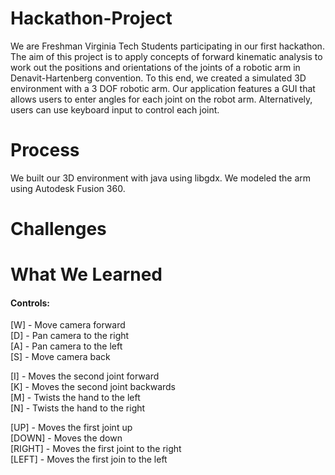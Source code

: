 # Hackathon-Project

We are Freshman Virginia Tech Students participating in our first hackathon. The aim of this project is to apply concepts of forward kinematic analysis to work out the positions and orientations of the joints of a robotic arm in Denavit-Hartenberg convention. To this end, we created a simulated 3D environment with a 3 DOF robotic arm. Our application features a GUI that allows users to enter angles for each joint on the robot arm. Alternatively, users can use keyboard input to control each joint.

# Process

We built our 3D environment with java using libgdx. We modeled the arm using Autodesk Fusion 360.

# Challenges

# What We Learned

<h4> Controls:</h4>
  
[W] - Move camera forward
  <br>
[D] - Pan camera to the right
  <br>
[A] - Pan camera to the left
  <br>
[S] - Move camera back 
  <br>
  
[I] - Moves the second joint forward
  <br>
[K] - Moves the second joint backwards
  <br>
[M] - Twists the hand to the left
  <br>
[N] - Twists the hand to the right
  
[UP] - Moves the first joint up
  <br>
[DOWN] - Moves the down
  <br>
[RIGHT] - Moves the first joint to the right
  <br>
[LEFT] - Moves the first join to the left
    
  
